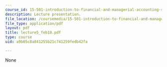 ```yaml
---
course_id: 15-501-introduction-to-financial-and-managerial-accounting-spring-2004
description: Lecture presentation.
file_location: /coursemedia/15-501-introduction-to-financial-and-managerial-accounting-spring-2004/a9b05c8a841255b21c741259fedb42fa_lecture5_feb18.pdf
file_type: application/pdf
layout: pdf
title: lecture5_feb18.pdf
type: course
uid: a9b05c8a841255b21c741259fedb42fa

---
```

None